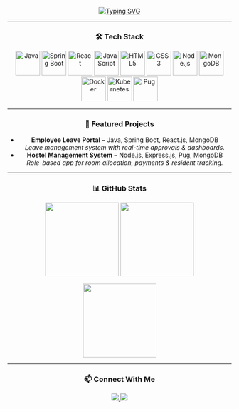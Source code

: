 <div align="center">

<!-- Main animated header -->
[![Typing SVG](https://readme-typing-svg.herokuapp.com?color=0e75b6&size=32&center=true&vCenter=true&width=600&lines=Hi+%F0%9F%91%8B%2C+I'm+Nitish+Kumar;Full-Stack+Developer;Spring+Boot+•+ReactJS+•+MongoDB;Building+APIs+%26+Scalable+Apps+🚀)](https://git.io/typing-svg)

---

### 🛠️ Tech Stack
<p align="center">
  <img src="https://cdn.jsdelivr.net/gh/devicons/devicon/icons/java/java-original.svg" alt="Java" width="55"/>
  <img src="https://cdn.jsdelivr.net/gh/devicons/devicon/icons/spring/spring-original.svg" alt="Spring Boot" width="55"/>
  <img src="https://cdn.jsdelivr.net/gh/devicons/devicon/icons/react/react-original.svg" alt="React" width="55"/>
  <img src="https://cdn.jsdelivr.net/gh/devicons/devicon/icons/javascript/javascript-original.svg" alt="JavaScript" width="55"/>
  <img src="https://cdn.jsdelivr.net/gh/devicons/devicon/icons/html5/html5-original.svg" alt="HTML5" width="55"/>
  <img src="https://cdn.jsdelivr.net/gh/devicons/devicon/icons/css3/css3-original.svg" alt="CSS3" width="55"/>
  <img src="https://cdn.jsdelivr.net/gh/devicons/devicon/icons/nodejs/nodejs-original.svg" alt="Node.js" width="55"/>
  <img src="https://cdn.jsdelivr.net/gh/devicons/devicon/icons/mongodb/mongodb-original.svg" alt="MongoDB" width="55"/>
  <img src="https://cdn.jsdelivr.net/gh/devicons/devicon/icons/docker/docker-original.svg" alt="Docker" width="55"/>
  <img src="https://cdn.jsdelivr.net/gh/devicons/devicon/icons/kubernetes/kubernetes-plain.svg" alt="Kubernetes" width="55"/>
  <img src="https://cdn.jsdelivr.net/gh/devicons/devicon/icons/pug/pug-original.svg" alt="Pug" width="55"/>
</p>

---

### 🚀 Featured Projects
- **Employee Leave Portal** – Java, Spring Boot, React.js, MongoDB  
  *Leave management system with real-time approvals & dashboards.*
- **Hostel Management System** – Node.js, Express.js, Pug, MongoDB  
  *Role-based app for room allocation, payments & resident tracking.*

---

### 📊 GitHub Stats
<p align="center">
  <img src="https://github-readme-stats.vercel.app/api?username=nitish4487&show_icons=true&theme=tokyonight" height="165"/>
  <img src="https://github-readme-stats.vercel.app/api/top-langs/?username=nitish4487&layout=compact&theme=tokyonight" height="165"/>
</p>
<p align="center">
  <img src="https://github-readme-streak-stats.herokuapp.com/?user=nitish4487&theme=tokyonight" height="165"/>
</p>

---

### 📫 Connect With Me
<p align="center">
  <a href="https://www.linkedin.com/in/nitish4487" target="_blank">
    <img src="https://img.shields.io/badge/LinkedIn-0e75b6?style=for-the-badge&logo=linkedin&logoColor=white"/>
  </a>
  <a href="mailto:nitishk4487@gmail.com">
    <img src="https://img.shields.io/badge/Gmail-D14836?style=for-the-badge&logo=gmail&logoColor=white"/>
  </a>
</p>

</div>
